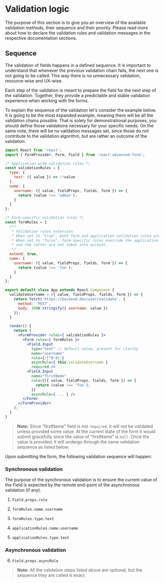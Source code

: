 # Validation logic
The purpose of this section is to give you an overview of the available validation methods, their sequence and their priority. Please read more about how to declare the validation rules and validation messages in the respective documentation sections.

## Sequence
The validation of fields happens in a defined sequence. It is important to understand that whenever the previous validation chain fails, the next one is not going to be called. This way there is no unnecessary validation, resource-wise and UX-wise.

Each step of the validation is meant to prepare the field for the next step of the validation. Together, they provide a predictable and stable validation experience when working with the forms.

To explain the sequence of the validation let's consider the example below. It is going to be the most expanded example, meaning there will be all the validation chains possible. That is solely for demonstrational purposes, you should define those validations necessary for your specific needs. On the same note, there will be no validation messages set, since those do not contribute to the validation algorithm, but are rather an outcome of the validation.

```jsx
import React from 'react';
import { FormProvider, Form, Field } from 'react-advanced-form';

/* Application-wide validation rules */
const validationRules = {
  type: {
    text: ({ value }) => !!value
  },
  name: {
    username: ({ value, fieldProps, fields, form }) => {
      return (value !== 'admin');
    }
  }
};

/* Form-specific validation rules */
const formRules = {
  /**
   * Validation rules extension.
   * When set to "true", both form and application validation rules are taken into account.
   * When set to "false", form-specific rules override the application-wide rules,
   * and the latter are not taken into account.
   */
  extend: true,
  name: {
    username: ({ value, fieldProps, fields, form }) => {
      return (value !== 'foo');
    }
  }
};

export default class App extends React.Component {
  validateUsername = ({ value, fieldProps, fields, form }) => {
    return fetch('https://backend.dev/user/validate', {
      method: 'POST',
      body: JSON.stringify({ username: value })
    });
  }

  render() {
    return (
      <FormProvider rules={ validationRules }>
        <Form rules={ formRules }>
          <Field.Input
            type="text" // default value, present for clarity
            name="username"
            rule={/[^0-9]/}
            asyncRule={ this.validateUsername }
            required />
          <Field.Input
            name="firstName"
            rule={({ value, fieldProps, fields, form }) => {
              return (value !== 'foo');
            }}
            asyncRule={ ... } />
        </Form>
      </FormProvider>
    );
  }
}
```

> **Note:** Since "firstName" field is not `required`, it will not be validated unless provided some value. At the current state of the form it would submit gracefully since the value of "firstName" is `null`. Once the value is provided, it will undergo through the same validation sequence as listed below.

Upon submitting the form, the following validation sequence will happen:

### Synchronous validation
The purpose of the synchronous validation is to ensure the current value of the Field is expected by the remote end-point of the asynchronous validation (if any).

1. `Field.props.rule`

2. `formRules.name.username`

3. `formRules.type.text`

4. `applicationRules.name.username`

5. `applicationRules.type.text`

### Asynchronous validation
6. `Field.props.asyncRule`

> **Note:** All the validation steps listed above are optional, but the sequence they are called is exact.